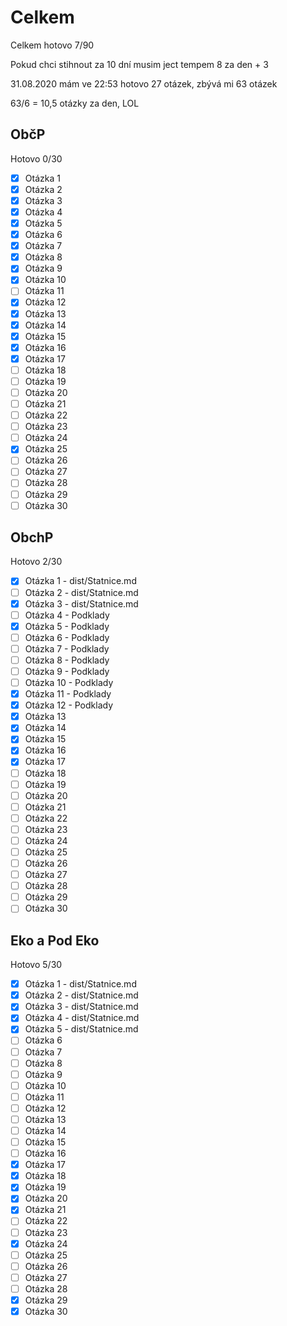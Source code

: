 # Celkem

Celkem hotovo 7/90

Pokud chci stihnout za 10 dní musim ject tempem 8 za den + 3

31.08.2020 mám ve 22:53 hotovo 27 otázek, zbývá mi 63 otázek

63/6 = 10,5 otázky za den, LOL

## ObčP

Hotovo 0/30

- [x] Otázka 1
- [x] Otázka 2
- [x] Otázka 3
- [x] Otázka 4
- [x] Otázka 5
- [x] Otázka 6
- [x] Otázka 7
- [x] Otázka 8
- [x] Otázka 9
- [x] Otázka 10
- [ ] Otázka 11
- [x] Otázka 12
- [x] Otázka 13
- [x] Otázka 14
- [x] Otázka 15
- [x] Otázka 16
- [x] Otázka 17
- [ ] Otázka 18
- [ ] Otázka 19
- [ ] Otázka 20
- [ ] Otázka 21
- [ ] Otázka 22
- [ ] Otázka 23
- [ ] Otázka 24
- [x] Otázka 25
- [ ] Otázka 26
- [ ] Otázka 27
- [ ] Otázka 28
- [ ] Otázka 29
- [ ] Otázka 30

## ObchP

Hotovo 2/30

- [x] Otázka 1 - dist/Statnice.md
- [ ] Otázka 2 - dist/Statnice.md
- [x] Otázka 3 - dist/Statnice.md
- [ ] Otázka 4 - Podklady
- [x] Otázka 5 - Podklady
- [ ] Otázka 6 - Podklady
- [ ] Otázka 7 - Podklady
- [ ] Otázka 8 - Podklady
- [ ] Otázka 9 - Podklady
- [ ] Otázka 10 - Podklady
- [x] Otázka 11 - Podklady
- [x] Otázka 12 - Podklady
- [x] Otázka 13
- [x] Otázka 14
- [x] Otázka 15
- [x] Otázka 16
- [x] Otázka 17
- [ ] Otázka 18
- [ ] Otázka 19
- [ ] Otázka 20
- [ ] Otázka 21
- [ ] Otázka 22
- [ ] Otázka 23
- [ ] Otázka 24
- [ ] Otázka 25
- [ ] Otázka 26
- [ ] Otázka 27
- [ ] Otázka 28
- [ ] Otázka 29
- [ ] Otázka 30

## Eko a Pod Eko

Hotovo 5/30

- [x] Otázka 1 - dist/Statnice.md
- [x] Otázka 2 - dist/Statnice.md
- [x] Otázka 3 - dist/Statnice.md
- [x] Otázka 4 - dist/Statnice.md
- [x] Otázka 5 - dist/Statnice.md
- [ ] Otázka 6
- [ ] Otázka 7
- [ ] Otázka 8
- [ ] Otázka 9
- [ ] Otázka 10
- [ ] Otázka 11
- [ ] Otázka 12
- [ ] Otázka 13
- [ ] Otázka 14
- [ ] Otázka 15
- [ ] Otázka 16
- [x] Otázka 17
- [x] Otázka 18
- [x] Otázka 19
- [x] Otázka 20
- [x] Otázka 21
- [ ] Otázka 22
- [ ] Otázka 23
- [x] Otázka 24
- [ ] Otázka 25
- [ ] Otázka 26
- [ ] Otázka 27
- [ ] Otázka 28
- [x] Otázka 29
- [x] Otázka 30
